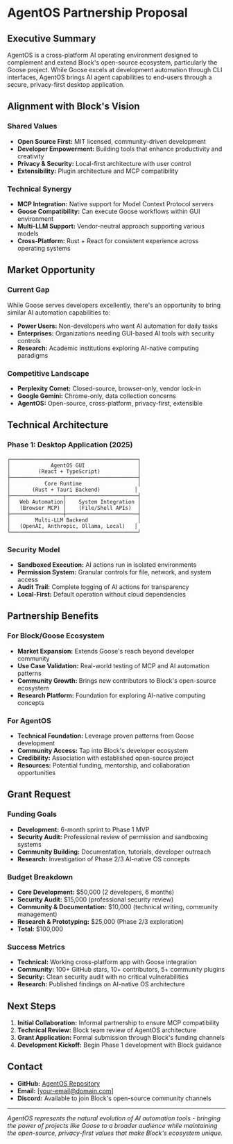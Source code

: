 # AgentOS Partnership Proposal

## Executive Summary

AgentOS is a cross-platform AI operating environment designed to complement and extend Block's open-source ecosystem, particularly the Goose project. While Goose excels at development automation through CLI interfaces, AgentOS brings AI agent capabilities to end-users through a secure, privacy-first desktop application.

## Alignment with Block's Vision

### Shared Values
- **Open Source First:** MIT licensed, community-driven development
- **Developer Empowerment:** Building tools that enhance productivity and creativity
- **Privacy & Security:** Local-first architecture with user control
- **Extensibility:** Plugin architecture and MCP compatibility

### Technical Synergy
- **MCP Integration:** Native support for Model Context Protocol servers
- **Goose Compatibility:** Can execute Goose workflows within GUI environment
- **Multi-LLM Support:** Vendor-neutral approach supporting various models
- **Cross-Platform:** Rust + React for consistent experience across operating systems

## Market Opportunity

### Current Gap
While Goose serves developers excellently, there's an opportunity to bring similar AI automation capabilities to:
- **Power Users:** Non-developers who want AI automation for daily tasks
- **Enterprises:** Organizations needing GUI-based AI tools with security controls
- **Research:** Academic institutions exploring AI-native computing paradigms

### Competitive Landscape
- **Perplexity Comet:** Closed-source, browser-only, vendor lock-in
- **Google Gemini:** Chrome-only, data collection concerns
- **AgentOS:** Open-source, cross-platform, privacy-first, extensible

## Technical Architecture

### Phase 1: Desktop Application (2025)
```
┌─────────────────────────────────────────┐
│             AgentOS GUI                 │
│         (React + TypeScript)            │
├─────────────────────────────────────────┤
│           Core Runtime                  │
│       (Rust + Tauri Backend)           │
├─────────────────┬───────────────────────┤
│   Web Automation│    System Integration │
│   (Browser MCP) │    (File/Shell APIs)  │
├─────────────────┼───────────────────────┤
│        Multi-LLM Backend                │
│   (OpenAI, Anthropic, Ollama, Local)   │
└─────────────────────────────────────────┘
```

### Security Model
- **Sandboxed Execution:** AI actions run in isolated environments
- **Permission System:** Granular controls for file, network, and system access
- **Audit Trail:** Complete logging of AI actions for transparency
- **Local-First:** Default operation without cloud dependencies

## Partnership Benefits

### For Block/Goose Ecosystem
- **Market Expansion:** Extends Goose's reach beyond developer community
- **Use Case Validation:** Real-world testing of MCP and AI automation patterns
- **Community Growth:** Brings new contributors to Block's open-source ecosystem
- **Research Platform:** Foundation for exploring AI-native computing concepts

### For AgentOS
- **Technical Foundation:** Leverage proven patterns from Goose development
- **Community Access:** Tap into Block's developer ecosystem
- **Credibility:** Association with established open-source project
- **Resources:** Potential funding, mentorship, and collaboration opportunities

## Grant Request

### Funding Goals
- **Development:** 6-month sprint to Phase 1 MVP
- **Security Audit:** Professional review of permission and sandboxing systems
- **Community Building:** Documentation, tutorials, developer outreach
- **Research:** Investigation of Phase 2/3 AI-native OS concepts

### Budget Breakdown
- **Core Development:** $50,000 (2 developers, 6 months)
- **Security Audit:** $15,000 (professional security review)
- **Community & Documentation:** $10,000 (technical writing, community management)
- **Research & Prototyping:** $25,000 (Phase 2/3 exploration)
- **Total:** $100,000

### Success Metrics
- **Technical:** Working cross-platform app with Goose integration
- **Community:** 100+ GitHub stars, 10+ contributors, 5+ community plugins
- **Security:** Clean security audit with no critical vulnerabilities
- **Research:** Published findings on AI-native OS architecture

## Next Steps

1. **Initial Collaboration:** Informal partnership to ensure MCP compatibility
2. **Technical Review:** Block team review of AgentOS architecture
3. **Grant Application:** Formal submission through Block's funding channels
4. **Development Kickoff:** Begin Phase 1 development with Block guidance

## Contact

- **GitHub:** [AgentOS Repository](https://github.com/yourusername/AgentOS)
- **Email:** [your-email@domain.com]
- **Discord:** Available to join Block's open-source community channels

---

*AgentOS represents the natural evolution of AI automation tools - bringing the power of projects like Goose to a broader audience while maintaining the open-source, privacy-first values that make Block's ecosystem unique.*
